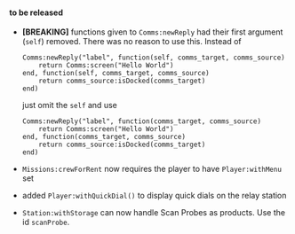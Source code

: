 #### to be released

* **[BREAKING]** functions given to `Comms:newReply` had their first argument (`self`) removed. There was no reason
  to use this. Instead of
   
      Comms:newReply("label", function(self, comms_target, comms_source)
          return Comms:screen("Hello World")
      end, function(self, comms_target, comms_source)
          return comms_source:isDocked(comms_target)
      end)
    
  just omit the `self` and use
  
      Comms:newReply("label", function(comms_target, comms_source)
          return Comms:screen("Hello World")
      end, function(comms_target, comms_source)
          return comms_source:isDocked(comms_target)
      end)

* `Missions:crewForRent` now requires the player to have `Player:withMenu` set
* added `Player:withQuickDial()` to display quick dials on the relay station
* `Station:withStorage` can now handle Scan Probes as products. Use the id `scanProbe`.
